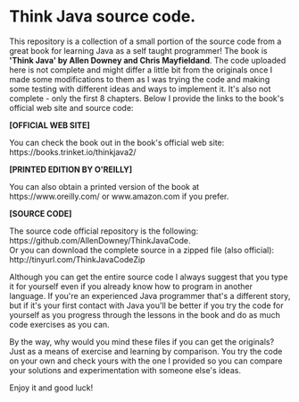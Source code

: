 # Think Java source code.

<p> This repository is a collection of a small portion of the source code from a great book for learning Java as a self taught programmer!
The book is <strong>'Think Java' by Allen Downey and Chris Mayfieldand</strong>. The code uploaded here is not complete and might differ a little bit
from the originals once I made some modifications to them as I was trying the code and making some testing with different ideas and ways to implement it.
It's also not complete - only the first 8 chapters. Below I provide the links to the book's official web site and source code:</p>

<p><strong>[OFFICIAL WEB SITE]</strong></p>
<p>You can check the book out in the book's official web site: https://books.trinket.io/thinkjava2/</p>

<p><strong>[PRINTED EDITION BY O'REILLY]</strong></p>
<p>You can also obtain a printed version of the book at https://www.oreilly.com/ or www.amazon.com if you prefer.</p>

<p><strong>[SOURCE CODE]</strong></p>
<p>The source code official repository is the following: https://github.com/AllenDowney/ThinkJavaCode. <br>Or you can download the complete source in a zipped file (also official): http://tinyurl.com/ThinkJavaCodeZip</p>

<p>Although you can get the entire source code I always suggest that you type it for yourself even if you already know how to program in another 
language. If you're an experienced Java programmer that's a different story, but if it's your first contact with Java you'll be better if you try 
the code for yourself as you progress through the lessons in the book and do as much code exercises as you can.</p>

<p>By the way, why would you mind these files if you can get the originals? Just as a means of exercise and learning by comparison. You try the code on your own and check
yours with the one I provided so you can compare your solutions and experimentation with someone else's ideas.</p>

<p>Enjoy it and good luck!</p>
